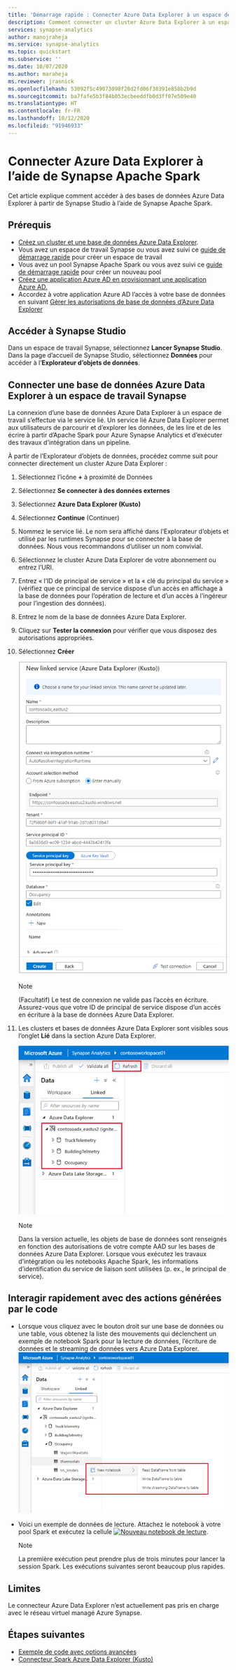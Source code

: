 ```yaml
---
title: 'Démarrage rapide : Connecter Azure Data Explorer à un espace de travail Synapse'
description: Comment connecter un cluster Azure Data Explorer à un espace de travail Synapse à l’aide d’Azure Synapse Apache Spark
services: synapse-analytics
author: manojraheja
ms.service: synapse-analytics
ms.topic: quickstart
ms.subservice: ''
ms.date: 10/07/2020
ms.author: maraheja
ms.reviewer: jrasnick
ms.openlocfilehash: 53092f5c49073098f28d2fd06f38391e858b2b9d
ms.sourcegitcommit: ba7fafe5b3f84b053ecbeeddfb0d3ff07e509e40
ms.translationtype: HT
ms.contentlocale: fr-FR
ms.lasthandoff: 10/12/2020
ms.locfileid: "91946933"
---
```

# <a name="connect-to-azure-data-explorer-using-synapse-apache-spark"></a>Connecter Azure Data Explorer à l’aide de Synapse Apache Spark

Cet article explique comment accéder à des bases de données Azure Data Explorer à partir de Synapse Studio à l’aide de Synapse Apache Spark. 

## <a name="prerequisites"></a>Prérequis

* [Créez un cluster et une base de données Azure Data Explorer](/azure/data-explorer/create-cluster-database-portal).
* Vous avez un espace de travail Synapse ou vous avez suivi ce [guide de démarrage rapide](./quickstart-create-workspace.md) pour créer un espace de travail 
* Vous avez un pool Synapse Apache Spark ou vous avez suivi ce [guide de démarrage rapide](./quickstart-create-apache-spark-pool-portal.md) pour créer un nouveau pool
* [Créez une application Azure AD en provisionnant une application Azure AD.](/azure/data-explorer/kusto/management/access-control/how-to-provision-aad-app)
* Accordez à votre application Azure AD l’accès à votre base de données en suivant [Gérer les autorisations de base de données d’Azure Data Explorer](/azure/data-explorer/manage-database-permissions)

## <a name="navigate-to-synapse-studio"></a>Accéder à Synapse Studio

Dans un espace de travail Synapse, sélectionnez **Lancer Synapse Studio**. Dans la page d’accueil de Synapse Studio, sélectionnez **Données** pour accéder à l’**Explorateur d’objets de données**.

## <a name="connect-an-azure-data-explorer-database-to-a-synapse-workspace"></a>Connecter une base de données Azure Data Explorer à un espace de travail Synapse

La connexion d’une base de données Azure Data Explorer à un espace de travail s’effectue via le service lié. Un service lié Azure Data Explorer permet aux utilisateurs de parcourir et d’explorer les données, de les lire et de les écrire à partir d’Apache Spark pour Azure Synapse Analytics et d’exécuter des travaux d’intégration dans un pipeline.

À partir de l’Explorateur d’objets de données, procédez comme suit pour connecter directement un cluster Azure Data Explorer :

1. Sélectionnez l’icône **+** à proximité de Données
2. Sélectionnez **Se connecter à des données externes**
3. Sélectionnez **Azure Data Explorer (Kusto)**
5. Sélectionnez **Continue** (Continuer)
6. Nommez le service lié. Le nom sera affiché dans l’Explorateur d’objets et utilisé par les runtimes Synapse pour se connecter à la base de données. Nous vous recommandons d’utiliser un nom convivial.
7. Sélectionnez le cluster Azure Data Explorer de votre abonnement ou entrez l’URI.
8. Entrez « l’ID de principal de service » et la « clé du principal du service » (vérifiez que ce principal de service dispose d’un accès en affichage à la base de données pour l’opération de lecture et d’un accès à l’ingéreur pour l’ingestion des données).
9. Entrez le nom de la base de données Azure Data Explorer.
10. Cliquez sur **Tester la connexion** pour vérifier que vous disposez des autorisations appropriées.
11. Sélectionnez **Créer**

    ![Nouveau service lié](./media/quickstart-connect-azure-data-explorer/003-new-linked-service.png)

    > [!NOTE]
    > (Facultatif) Le test de connexion ne valide pas l’accès en écriture. Assurez-vous que votre ID de principal de service dispose d’un accès en écriture à la base de données Azure Data Explorer.

12. Les clusters et bases de données Azure Data Explorer sont visibles sous l’onglet **Lié** dans la section Azure Data Explorer. 

    ![Parcourir les clusters](./media/quickstart-connect-azure-data-explorer/004-browse-clusters.png)

    > [!NOTE] 
    > Dans la version actuelle, les objets de base de données sont renseignés en fonction des autorisations de votre compte AAD sur les bases de données Azure Data Explorer. Lorsque vous exécutez les travaux d’intégration ou les notebooks Apache Spark, les informations d’identification du service de liaison sont utilisées (p. ex., le principal de service).


## <a name="quickly-interact-with-code-generated-actions"></a>Interagir rapidement avec des actions générées par le code

* Lorsque vous cliquez avec le bouton droit sur une base de données ou une table, vous obtenez la liste des mouvements qui déclenchent un exemple de notebook Spark pour la lecture de données, l’écriture de données et le streaming de données vers Azure Data Explorer. 
    [![Nouveaux exemples de notebooks](./media/quickstart-connect-azure-data-explorer/005-new-notebook.png)](./media/quickstart-connect-azure-data-explorer/005-new-notebook.png#lightbox)

* Voici un exemple de données de lecture. Attachez le notebook à votre pool Spark et exécutez la cellule [![Nouveau notebook de lecture](./media/quickstart-connect-azure-data-explorer/006-read-data.png)](./media/quickstart-connect-azure-data-explorer/006-read-data.png#lightbox).

   > [!NOTE] 
   > La première exécution peut prendre plus de trois minutes pour lancer la session Spark. Les exécutions suivantes seront beaucoup plus rapides.  


## <a name="limitations"></a>Limites
Le connecteur Azure Data Explorer n’est actuellement pas pris en charge avec le réseau virtuel managé Azure Synapse.


## <a name="next-steps"></a>Étapes suivantes

* [Exemple de code avec options avancées](https://github.com/Azure/azure-kusto-spark/blob/master/samples/src/main/python/SynapseSample.py)
* [Connecteur Spark Azure Data Explorer (Kusto)](https://github.com/Azure/azure-kusto-spark)
